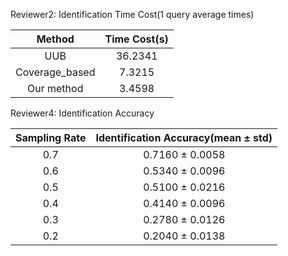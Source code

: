 Reviewer2: Identification Time Cost(1 query average times)

|Method|Time Cost(s)|
|:----------:|:-------------:|
|UUB|36.2341|
|Coverage_based|7.3215|
|Our method|3.4598|


Reviewer4: Identification Accuracy

|Sampling Rate|Identification Accuracy(mean ± std)|
|:----------:|:-------------:|
|0.7|0.7160 ±  0.0058|
|0.6|0.5340 ±  0.0096|
|0.5|0.5100 ±  0.0216|
|0.4|0.4140 ±  0.0096|
|0.3|0.2780 ±  0.0126|
|0.2|0.2040 ±  0.0138|
